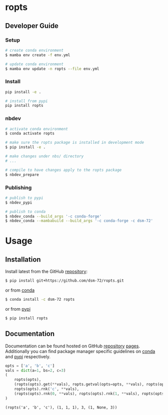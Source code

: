 # ropts

<!-- WARNING: THIS FILE WAS AUTOGENERATED! DO NOT EDIT! -->

## Developer Guide

### Setup

``` sh
# create conda environment
$ mamba env create -f env.yml

# update conda environment
$ mamba env update -n ropts --file env.yml
```

### Install

``` sh
pip install -e .

# install from pypi
pip install ropts
```

### nbdev

``` sh
# activate conda environment
$ conda activate ropts

# make sure the ropts package is installed in development mode
$ pip install -e .

# make changes under nbs/ directory
# ...

# compile to have changes apply to the ropts package
$ nbdev_prepare
```

### Publishing

``` sh
# publish to pypi
$ nbdev_pypi

# publish to conda
$ nbdev_conda --build_args '-c conda-forge'
$ nbdev_conda --mambabuild --build_args '-c conda-forge -c dsm-72'
```

# Usage

## Installation

Install latest from the GitHub
[repository](https://github.com/dsm-72/ropts):

``` sh
$ pip install git+https://github.com/dsm-72/ropts.git
```

or from [conda](https://anaconda.org/dsm-72/ropts)

``` sh
$ conda install -c dsm-72 ropts
```

or from [pypi](https://pypi.org/project/ropts/)

``` sh
$ pip install ropts
```

## Documentation

Documentation can be found hosted on GitHub
[repository](https://github.com/dsm-72/ropts)
[pages](https://dsm-72.github.io/ropts/). Additionally you can find
package manager specific guidelines on
[conda](https://anaconda.org/dsm-72/ropts) and
[pypi](https://pypi.org/project/ropts/) respectively.

``` python
opts = ['a', 'b', 'c']
vals = dict(a=1, bs=2, c=3)
(
    ropts(opts),
    (ropts(opts).get(**vals), ropts.getval(opts=opts, **vals), ropts(opts).idx('b'), ),
    ropts(opts).rnk('c', **vals), 
    (ropts(opts).rnk(0, **vals), ropts(opts).rnk(1, **vals), ropts(opts).rnk(2, **vals), ),
)
```

    (ropts('a', 'b', 'c'), (1, 1, 1), 3, (1, None, 3))
